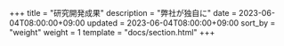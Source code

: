 +++
title = "研究開発成果"
description = "弊社が独自に"
date = 2023-06-04T08:00:00+09:00
updated = 2023-06-04T08:00:00+09:00
sort_by = "weight"
weight = 1
template = "docs/section.html"
+++
